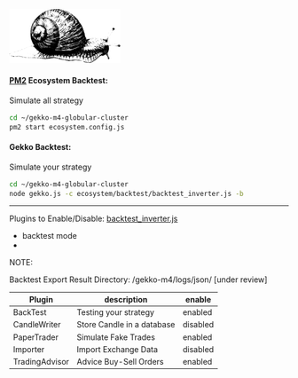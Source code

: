 <img src="https://github.com/universalbit-dev/gekko-m4/blob/master/images/snail.png" width="200" />

#### [PM2](https://pm2.io/docs/runtime/guide/process-management/) Ecosystem Backtest: 
Simulate all strategy
```bash
cd ~/gekko-m4-globular-cluster
pm2 start ecosystem.config.js
```

#### Gekko Backtest:
Simulate your strategy 
```bash
cd ~/gekko-m4-globular-cluster
node gekko.js -c ecosystem/backtest/backtest_inverter.js -b
```
---

Plugins to Enable/Disable: [backtest_inverter.js](https://github.com/universalbit-dev/gekko-m4/blob/master/ecosystem/backtest/backtest_inverter.js)


* backtest mode
* 
NOTE:

Backtest Export Result Directory: /gekko-m4/logs/json/ [under review]

| Plugin         | description     | enable  |
|--------------|-----------|------------|
| BackTest | Testing your strategy      | enabled        |
| CandleWriter | Store Candle in a database      | disabled        |
| PaperTrader      | Simulate Fake Trades  | enabled       |
| Importer | Import Exchange Data      | disabled        |
| TradingAdvisor | Advice Buy-Sell Orders      | enabled        |


